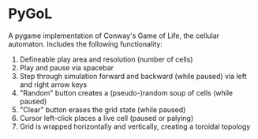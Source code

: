 # PyGoL
A pygame implementation of Conway's Game of Life, the cellular automaton. Includes the following functionality:
1. Defineable play area and resolution (number of cells)
2. Play and pause via spacebar
3. Step through simulation forward and backward (while paused) via left and right arrow keys
4. "Random" button creates a (pseudo-)random soup of cells (while paused)
5. "Clear" button erases the grid state (while paused)
6. Cursor left-click places a live cell (paused or palying)
7. Grid is wrapped horizontally and vertically, creating a toroidal topology
